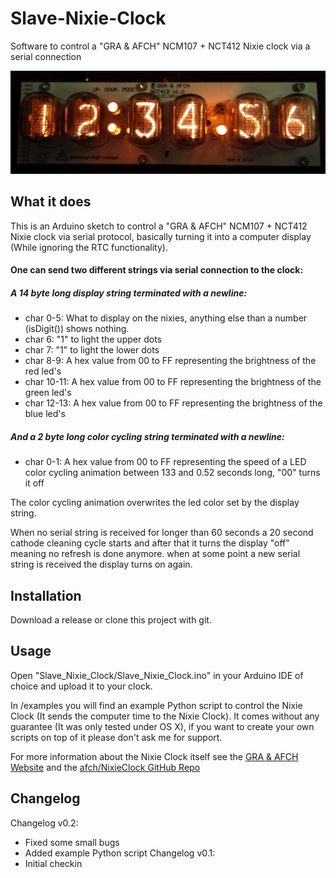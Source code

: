 # Slave-Nixie-Clock
Software to control a "GRA &amp; AFCH" NCM107 + NCT412 Nixie clock via a serial connection

!["GRA &amp; AFCH" NCM107 + NCT412](https://github.com/SebiTimeWaster/Slave-Nixie-Clock/blob/master/NixieClock.jpg)

## What it does
This is an Arduino sketch to control a "GRA &amp; AFCH" NCM107 + NCT412 Nixie clock via serial protocol, basically turning it into a computer display (While ignoring the RTC functionality).

#### One can send two different strings via serial connection to the clock:

##### A 14 byte long display string terminated with a newline:

 * char 0-5:   What to display on the nixies, anything else than a number (isDigit()) shows nothing.
 * char 6:     "1" to light the upper dots
 * char 7:     "1" to light the lower dots
 * char 8-9:   A hex value from 00 to FF representing the brightness of the red led's
 * char 10-11: A hex value from 00 to FF representing the brightness of the green led's
 * char 12-13: A hex value from 00 to FF representing the brightness of the blue led's
 
##### And a 2 byte long color cycling string terminated with a newline:

 * char 0-1: A hex value from 00 to FF representing the speed of a LED color cycling animation between 133 and 0.52 seconds long, "00" turns it off

The color cycling animation overwrites the led color set by the display string.

When no serial string is received for longer than 60 seconds a 20 second cathode cleaning cycle starts and after that it turns the display "off" meaning no refresh is done anymore. when at some point a new serial string is received the display turns on again.

## Installation
Download a release or clone this project with git. 

## Usage
Open "Slave_Nixie_Clock/Slave_Nixie_Clock.ino" in your Arduino IDE of choice and upload it to your clock.

In /examples you will find an example Python script to control the Nixie Clock (It sends the computer time to the Nixie Clock). It comes without any guarantee (It was only tested under OS X), if you want to create your own scripts on top of it please don't ask me for support.

For more information about the Nixie Clock itself see the [GRA & AFCH Website](http://gra-afch.com/) and the [afch/NixieClock GitHub Repo](https://github.com/afch/NixieClock)

## Changelog
Changelog v0.2:
* Fixed some small bugs
* Added example Python script
Changelog v0.1:
* Initial checkin
